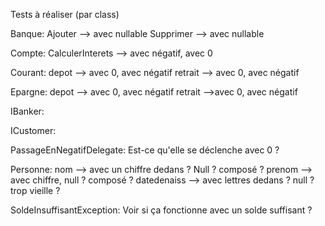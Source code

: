 ﻿Tests à réaliser (par class)

Banque:
Ajouter --> avec nullable
Supprimer --> avec nullable

Compte:
CalculerInterets --> avec négatif, avec 0

Courant:
depot --> avec 0, avec négatif
retrait --> avec 0, avec négatif

Epargne:
depot --> avec 0, avec négatif
retrait -->avec 0, avec négatif

IBanker:


ICustomer:


PassageEnNegatifDelegate:
Est-ce qu'elle se déclenche avec 0 ?

Personne:
nom --> avec un chiffre dedans ? Null ? composé ?
prenom --> avec chiffre, null ? composé ?
datedenaiss --> avec lettres dedans ? null ? trop vieille ?

SoldeInsuffisantException:
Voir si ça fonctionne avec un solde suffisant ?

